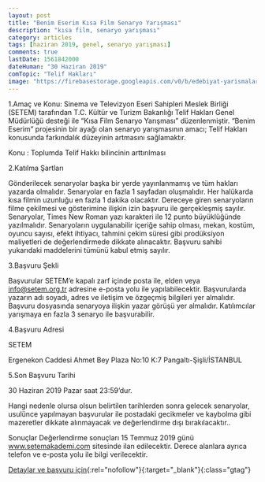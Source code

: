 ```yaml
---
layout: post
title: "Benim Eserim Kısa Film Senaryo Yarışması"
description: "kısa film, senaryo yarışması"
category: articles
tags: [haziran 2019, genel, senaryo yarışması]
comments: true
lastDate: 1561842000
dateHuman: "30 Haziran 2019"
comTopic: "Telif Hakları"
image: "https://firebasestorage.googleapis.com/v0/b/edebiyat-yarismalari.appspot.com/o/benim-eserim-senaryo-yarismasi.jpg?alt=media&token=ede78092-7dea-402d-9442-679103ae8567"
---
```


1.Amaç ve Konu:
Sinema ve Televizyon Eseri Sahipleri Meslek Birliği (SETEM) tarafından T.C. Kültür ve Turizm Bakanlığı Telif Hakları Genel Müdürlüğü desteği ile “Kısa Film Senaryo Yarışması” düzenlenmiştir. “Benim Eserim” projesinin bir ayağı olan senaryo yarışmasının amacı; Telif Hakları konusunda farkındalık düzeyinin artmasını sağlamaktır.

Konu : Toplumda Telif Hakkı bilincinin arttırılması 

2.Katılma Şartları

Gönderilecek senaryolar başka bir yerde yayınlanmamış ve tüm hakları yazarda olmalıdır.
Senaryolar en fazla 1 sayfadan oluşmalıdır. Her halükarda kısa filmin uzunluğu en fazla 1 dakika olacaktır.
Dereceye giren senaryoların filme çekilmesi ve gösterimine ilişkin izin başvuru ile gerçekleşmiş sayılır.
Senaryolar, Times New Roman yazı karakteri ile 12 punto büyüklüğünde yazılmalıdır.
Senaryoların uygulanabilir içeriğe sahip olması, mekan, kostüm, oyuncu sayısı, efekt ihtiyacı, tahmini çekim süresi gibi prodüksiyon maliyetleri de değerlendirmede dikkate alınacaktır.
Başvuru sahibi yukarıdaki maddelerini tümünü kabul etmiş sayılır.
 

3.Başvuru Şekli

Başvurular SETEM’e kapalı zarf içinde posta ile, elden veya info@setem.org.tr adresine e-posta yolu ile yapılabilecektir.
Başvurularda yazarın adı soyadı, adres ve iletişim ve özgeçmiş bilgileri yer almalıdır.
Başvuru dosyasında senaryoya ilişkin yazar görüşü yer almalıdır.
Katılımcılar yarışmaya en fazla 3 senaryo ile başvurabilir.
 

4.Başvuru Adresi

SETEM

Ergenekon Caddesi Ahmet Bey Plaza No:10 K:7 Pangaltı-Şişli/İSTANBUL

5.Son Başvuru Tarihi

30 Haziran 2019 Pazar saat 23:59’dur.

Hangi nedenle olursa olsun belirtilen tarihlerden sonra gelecek senaryolar, usulünce yapılmayan başvurular ile postadaki gecikmeler ve kaybolma gibi mazeretler dikkate alınmayacak ve değerlendirme dışı bırakılacaktır..

Sonuçlar
Değerlendirme sonuçları 15 Temmuz 2019 günü www.setemakademi.com sitesinde ilan edilecektir. Derece alanlara ayrıca telefon ve e-posta yolu ile bilgi verilecektir.


[Detaylar ve başvuru için](http://www.setemakademi.com/benim-eserim-kisa-film-senaryo-yarismasi-sartnamesi/?utm_source=edebiyatyarismalari.com&utm_medium=affiliate&utm_campaign=cpc){:rel="nofollow"}{:target="_blank"}{:class="gtag"}
